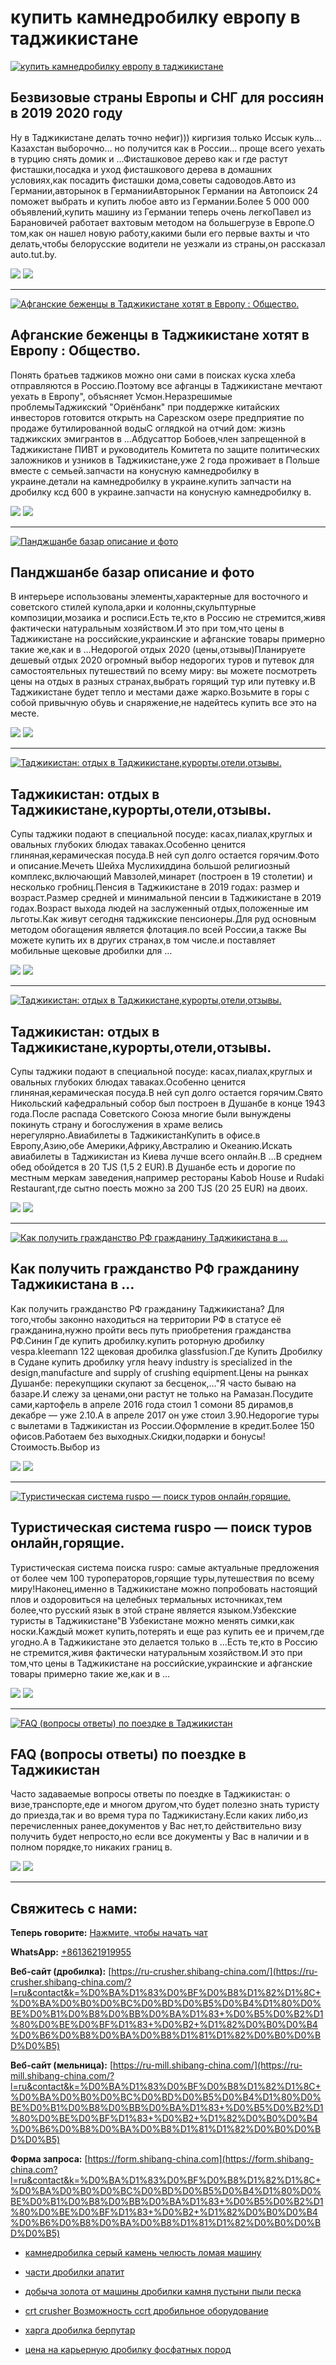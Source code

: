 # купить камнедробилку европу в таджикистане

<a href="https://swt.shibang-china.com/?l=ru&img&k=%D0%BA%D1%83%D0%BF%D0%B8%D1%82%D1%8C+%D0%BA%D0%B0%D0%BC%D0%BD%D0%B5%D0%B4%D1%80%D0%BE%D0%B1%D0%B8%D0%BB%D0%BA%D1%83+%D0%B5%D0%B2%D1%80%D0%BE%D0%BF%D1%83+%D0%B2+%D1%82%D0%B0%D0%B4%D0%B6%D0%B8%D0%BA%D0%B8%D1%81%D1%82%D0%B0%D0%BD%D0%B5" target="_blank">![купить камнедробилку европу в таджикистане](http://static.shibang-china.com/all-800x300/1249.jpg)</a>

## Безвизовые страны Европы и СНГ для россиян в 2019 2020 году
Ну в Таджикистане делать точно нефиг))) киргизия только Иссык куль… Казахстан выборочно… но получится как в России… проще всего уехать в турцию снять домик и …Фисташковое дерево как и где растут фисташки,посадка и уход фисташкового дерева в домашних условиях,как посадить фисташки дома,советы садоводов.Авто из Германии,авторынок в ГерманииАвторынок Германии на Автопоиск 24 поможет выбрать и купить любое авто из Германии.Более 5 000 000 объявлений,купить машину из Германии теперь очень легкоПавел из Барановичей работает вахтовым методом на большегрузе в Европе.О том,как он нашел новую работу,какими были его первые вахты и что делать,чтобы белорусские водители не уезжали из страны,он рассказал auto.tut.by.


<a href="https://whatsapp.shibangsoft.com/WhatsApp.php" target="_blank" title="WhatsApp">![](http://static.shibang-china.com/icon/whatsapp.png)</a> <a href="https://swt.shibang-china.com/?l=ru&icon&k=%D0%BA%D1%83%D0%BF%D0%B8%D1%82%D1%8C+%D0%BA%D0%B0%D0%BC%D0%BD%D0%B5%D0%B4%D1%80%D0%BE%D0%B1%D0%B8%D0%BB%D0%BA%D1%83+%D0%B5%D0%B2%D1%80%D0%BE%D0%BF%D1%83+%D0%B2+%D1%82%D0%B0%D0%B4%D0%B6%D0%B8%D0%BA%D0%B8%D1%81%D1%82%D0%B0%D0%BD%D0%B5" target="_blank">![](http://static.shibang-china.com/icon/chat-ru.png)</a>

---

<a href="https://swt.shibang-china.com/?l=ru&img&k=%D0%BA%D1%83%D0%BF%D0%B8%D1%82%D1%8C+%D0%BA%D0%B0%D0%BC%D0%BD%D0%B5%D0%B4%D1%80%D0%BE%D0%B1%D0%B8%D0%BB%D0%BA%D1%83+%D0%B5%D0%B2%D1%80%D0%BE%D0%BF%D1%83+%D0%B2+%D1%82%D0%B0%D0%B4%D0%B6%D0%B8%D0%BA%D0%B8%D1%81%D1%82%D0%B0%D0%BD%D0%B5" target="_blank">![Афганские беженцы в Таджикистане хотят в Европу : Общество.](http://static.shibang-china.com/all-800x300/664.jpg)</a>

## Афганские беженцы в Таджикистане хотят в Европу : Общество.
Понять братьев таджиков можно они сами в поисках куска хлеба отправляются в Россию.Поэтому все афганцы в Таджикистане мечтают уехать в Европу&quot;, объясняет Усмон.Неразрешимые проблемыТаджикский &quot;Ориёнбанк&quot; при поддержке китайских инвесторов готовится открыть на Сарезском озере предприятие по продаже бутилированной водыС оглядкой на отчий дом: жизнь таджикских эмигрантов в …Абдусаттор Бобоев,член запрещенной в Таджикистане ПИВТ и руководитель Комитета по защите политических заложников и узников в Таджикистане,уже 2 года проживает в Польше вместе с семьей.запчасти на конусную камнедробилку в украине.детали на камнедробилку в украине.купить запчасти на дробилку ксд 600 в украине.запчасти на конусную камнедробилку в.


<a href="https://whatsapp.shibangsoft.com/WhatsApp.php" target="_blank" title="WhatsApp">![](http://static.shibang-china.com/icon/whatsapp.png)</a> <a href="https://swt.shibang-china.com/?l=ru&icon&k=%D0%BA%D1%83%D0%BF%D0%B8%D1%82%D1%8C+%D0%BA%D0%B0%D0%BC%D0%BD%D0%B5%D0%B4%D1%80%D0%BE%D0%B1%D0%B8%D0%BB%D0%BA%D1%83+%D0%B5%D0%B2%D1%80%D0%BE%D0%BF%D1%83+%D0%B2+%D1%82%D0%B0%D0%B4%D0%B6%D0%B8%D0%BA%D0%B8%D1%81%D1%82%D0%B0%D0%BD%D0%B5" target="_blank">![](http://static.shibang-china.com/icon/chat-ru.png)</a>

---

<a href="https://swt.shibang-china.com/?l=ru&img&k=%D0%BA%D1%83%D0%BF%D0%B8%D1%82%D1%8C+%D0%BA%D0%B0%D0%BC%D0%BD%D0%B5%D0%B4%D1%80%D0%BE%D0%B1%D0%B8%D0%BB%D0%BA%D1%83+%D0%B5%D0%B2%D1%80%D0%BE%D0%BF%D1%83+%D0%B2+%D1%82%D0%B0%D0%B4%D0%B6%D0%B8%D0%BA%D0%B8%D1%81%D1%82%D0%B0%D0%BD%D0%B5" target="_blank">![Панджшанбе базар описание и фото](http://static.shibang-china.com/all-800x300/259.jpg)</a>

## Панджшанбе базар описание и фото
В интерьере использованы элементы,характерные для восточного и советского стилей купола,арки и колонны,скульптурные композиции,мозаика и росписи.Есть те,кто в Россию не стремится,живя фактически натуральным хозяйством.И это при том,что цены в Таджикистане на российские,украинские и афганские товары примерно такие же,как и в …Недорогой отдых 2020 (цены,отзывы)Планируете дешевый отдых 2020 огромный выбор недорогих туров и путевок для самостоятельных путешествий по всему миру: вы можете посмотреть цены на отдых в разных странах,выбрать горящий тур или путевку и.В Таджикистане будет тепло и местами даже жарко.Возьмите в горы с собой привычную обувь и снаряжение,не надейтесь купить все это на месте.


<a href="https://whatsapp.shibangsoft.com/WhatsApp.php" target="_blank" title="WhatsApp">![](http://static.shibang-china.com/icon/whatsapp.png)</a> <a href="https://swt.shibang-china.com/?l=ru&icon&k=%D0%BA%D1%83%D0%BF%D0%B8%D1%82%D1%8C+%D0%BA%D0%B0%D0%BC%D0%BD%D0%B5%D0%B4%D1%80%D0%BE%D0%B1%D0%B8%D0%BB%D0%BA%D1%83+%D0%B5%D0%B2%D1%80%D0%BE%D0%BF%D1%83+%D0%B2+%D1%82%D0%B0%D0%B4%D0%B6%D0%B8%D0%BA%D0%B8%D1%81%D1%82%D0%B0%D0%BD%D0%B5" target="_blank">![](http://static.shibang-china.com/icon/chat-ru.png)</a>

---

<a href="https://swt.shibang-china.com/?l=ru&img&k=%D0%BA%D1%83%D0%BF%D0%B8%D1%82%D1%8C+%D0%BA%D0%B0%D0%BC%D0%BD%D0%B5%D0%B4%D1%80%D0%BE%D0%B1%D0%B8%D0%BB%D0%BA%D1%83+%D0%B5%D0%B2%D1%80%D0%BE%D0%BF%D1%83+%D0%B2+%D1%82%D0%B0%D0%B4%D0%B6%D0%B8%D0%BA%D0%B8%D1%81%D1%82%D0%B0%D0%BD%D0%B5" target="_blank">![Таджикистан: отдых в Таджикистане,курорты,отели,отзывы.](http://static.shibang-china.com/all-800x300/755.jpg)</a>

## Таджикистан: отдых в Таджикистане,курорты,отели,отзывы.
Супы таджики подают в специальной посуде: касах,пиалах,круглых и овальных глубоких блюдах таваках.Особенно ценится глиняная,керамическая посуда.В ней суп долго остается горячим.Фото и описание.Мечеть Шейха Муслихиддина большой религиозный комплекс,включающий Мавзолей,минарет (построен в 19 столетии) и несколько гробниц.Пенсия в Таджикистане в 2019 годах: размер и возраст.Размер средней и минимальной пенсии в Таджикистане в 2019 годах.Возраст выхода людей на заслуженный отдых,положенные им льготы.Как живут сегодня таджикские пенсионеры.Для руд основным методом обогащения является флотация.по всей России,а также Вы можете купить их в других странах,в том числе.и поставляет мобильные щековые дробилки для …


<a href="https://whatsapp.shibangsoft.com/WhatsApp.php" target="_blank" title="WhatsApp">![](http://static.shibang-china.com/icon/whatsapp.png)</a> <a href="https://swt.shibang-china.com/?l=ru&icon&k=%D0%BA%D1%83%D0%BF%D0%B8%D1%82%D1%8C+%D0%BA%D0%B0%D0%BC%D0%BD%D0%B5%D0%B4%D1%80%D0%BE%D0%B1%D0%B8%D0%BB%D0%BA%D1%83+%D0%B5%D0%B2%D1%80%D0%BE%D0%BF%D1%83+%D0%B2+%D1%82%D0%B0%D0%B4%D0%B6%D0%B8%D0%BA%D0%B8%D1%81%D1%82%D0%B0%D0%BD%D0%B5" target="_blank">![](http://static.shibang-china.com/icon/chat-ru.png)</a>

---

<a href="https://swt.shibang-china.com/?l=ru&img&k=%D0%BA%D1%83%D0%BF%D0%B8%D1%82%D1%8C+%D0%BA%D0%B0%D0%BC%D0%BD%D0%B5%D0%B4%D1%80%D0%BE%D0%B1%D0%B8%D0%BB%D0%BA%D1%83+%D0%B5%D0%B2%D1%80%D0%BE%D0%BF%D1%83+%D0%B2+%D1%82%D0%B0%D0%B4%D0%B6%D0%B8%D0%BA%D0%B8%D1%81%D1%82%D0%B0%D0%BD%D0%B5" target="_blank">![Таджикистан: отдых в Таджикистане,курорты,отели,отзывы.](http://static.shibang-china.com/all-800x300/91.jpg)</a>

## Таджикистан: отдых в Таджикистане,курорты,отели,отзывы.
Супы таджики подают в специальной посуде: касах,пиалах,круглых и овальных глубоких блюдах таваках.Особенно ценится глиняная,керамическая посуда.В ней суп долго остается горячим.Свято Никольский кафедральный собор был построен в Душанбе в конце 1943 года.После распада Советского Союза многие были вынуждены покинуть страну и богослужения в храме велись нерегулярно.Авиабилеты в ТаджикистанКупить в офисе.в Европу,Азию,обе Америки,Африку,Австралию и Океанию.Искать авиабилеты в Таджикистан из Киева лучше всего онлайн.В …В среднем обед обойдется в 20 TJS (1,5 2 EUR).В Душанбе есть и дорогие по местным меркам заведения,например рестораны Kabob House и Rudaki Restaurant,где сытно поесть можно за 200 TJS (20 25 EUR) на двоих.


<a href="https://whatsapp.shibangsoft.com/WhatsApp.php" target="_blank" title="WhatsApp">![](http://static.shibang-china.com/icon/whatsapp.png)</a> <a href="https://swt.shibang-china.com/?l=ru&icon&k=%D0%BA%D1%83%D0%BF%D0%B8%D1%82%D1%8C+%D0%BA%D0%B0%D0%BC%D0%BD%D0%B5%D0%B4%D1%80%D0%BE%D0%B1%D0%B8%D0%BB%D0%BA%D1%83+%D0%B5%D0%B2%D1%80%D0%BE%D0%BF%D1%83+%D0%B2+%D1%82%D0%B0%D0%B4%D0%B6%D0%B8%D0%BA%D0%B8%D1%81%D1%82%D0%B0%D0%BD%D0%B5" target="_blank">![](http://static.shibang-china.com/icon/chat-ru.png)</a>

---

<a href="https://swt.shibang-china.com/?l=ru&img&k=%D0%BA%D1%83%D0%BF%D0%B8%D1%82%D1%8C+%D0%BA%D0%B0%D0%BC%D0%BD%D0%B5%D0%B4%D1%80%D0%BE%D0%B1%D0%B8%D0%BB%D0%BA%D1%83+%D0%B5%D0%B2%D1%80%D0%BE%D0%BF%D1%83+%D0%B2+%D1%82%D0%B0%D0%B4%D0%B6%D0%B8%D0%BA%D0%B8%D1%81%D1%82%D0%B0%D0%BD%D0%B5" target="_blank">![Как получить гражданство РФ гражданину Таджикистана в …](http://static.shibang-china.com/all-800x300/253.jpg)</a>

## Как получить гражданство РФ гражданину Таджикистана в …
Как получить гражданство РФ гражданину Таджикистана? Для того,чтобы законно находиться на территории РФ в статусе её гражданина,нужно пройти весь путь приобретения гражданства РФ.Синин Где купить дробилку.купить роторную дробилку vespa.kleemann 122 щековая дробилка glassfusion.Где Купить Дробилку в Судане купить дробилку угля heavy industry is specialized in the design,manufacture and supply of crushing equipment.Цены на рынках Душанбе: перекупщики скупают за бесценок,…&quot;Я часто бываю на базаре.И слежу за ценами,они растут не только на Рамазан.Посудите сами,картофель в апреле 2016 года стоил 1 сомони 85 дирамов,в декабре — уже 2.10.А в апреле 2017 он уже стоил 3.90.Недорогие туры с вылетами в Таджикистан из России.Оформление в кредит.Более 150 офисов.Работаем без выходных.Скидки,подарки и бонусы! Стоимость.Выбор из


<a href="https://whatsapp.shibangsoft.com/WhatsApp.php" target="_blank" title="WhatsApp">![](http://static.shibang-china.com/icon/whatsapp.png)</a> <a href="https://swt.shibang-china.com/?l=ru&icon&k=%D0%BA%D1%83%D0%BF%D0%B8%D1%82%D1%8C+%D0%BA%D0%B0%D0%BC%D0%BD%D0%B5%D0%B4%D1%80%D0%BE%D0%B1%D0%B8%D0%BB%D0%BA%D1%83+%D0%B5%D0%B2%D1%80%D0%BE%D0%BF%D1%83+%D0%B2+%D1%82%D0%B0%D0%B4%D0%B6%D0%B8%D0%BA%D0%B8%D1%81%D1%82%D0%B0%D0%BD%D0%B5" target="_blank">![](http://static.shibang-china.com/icon/chat-ru.png)</a>

---

<a href="https://swt.shibang-china.com/?l=ru&img&k=%D0%BA%D1%83%D0%BF%D0%B8%D1%82%D1%8C+%D0%BA%D0%B0%D0%BC%D0%BD%D0%B5%D0%B4%D1%80%D0%BE%D0%B1%D0%B8%D0%BB%D0%BA%D1%83+%D0%B5%D0%B2%D1%80%D0%BE%D0%BF%D1%83+%D0%B2+%D1%82%D0%B0%D0%B4%D0%B6%D0%B8%D0%BA%D0%B8%D1%81%D1%82%D0%B0%D0%BD%D0%B5" target="_blank">![Туристическая система ruspo — поиск туров онлайн,горящие.](http://static.shibang-china.com/all-800x300/423.jpg)</a>

## Туристическая система ruspo — поиск туров онлайн,горящие.
Туристическая система поиска ruspo: самые актуальные предложения от более чем 100 туроператоров,горящие туры,путешествия по всему миру!Наконец,именно в Таджикистане можно попробовать настоящий плов и оздоровиться на целебных термальных источниках,тем более,что русский язык в этой стране является языком.Узбекские туристы в Таджикистане&quot;В Узбекистане можно менять симки,как носки.Каждый может купить,потерять и еще раз купить ее и причем,где угодно.А в Таджикистане это делается только в …Есть те,кто в Россию не стремится,живя фактически натуральным хозяйством.И это при том,что цены в Таджикистане на российские,украинские и афганские товары примерно такие же,как и в …


<a href="https://whatsapp.shibangsoft.com/WhatsApp.php" target="_blank" title="WhatsApp">![](http://static.shibang-china.com/icon/whatsapp.png)</a> <a href="https://swt.shibang-china.com/?l=ru&icon&k=%D0%BA%D1%83%D0%BF%D0%B8%D1%82%D1%8C+%D0%BA%D0%B0%D0%BC%D0%BD%D0%B5%D0%B4%D1%80%D0%BE%D0%B1%D0%B8%D0%BB%D0%BA%D1%83+%D0%B5%D0%B2%D1%80%D0%BE%D0%BF%D1%83+%D0%B2+%D1%82%D0%B0%D0%B4%D0%B6%D0%B8%D0%BA%D0%B8%D1%81%D1%82%D0%B0%D0%BD%D0%B5" target="_blank">![](http://static.shibang-china.com/icon/chat-ru.png)</a>

---

<a href="https://swt.shibang-china.com/?l=ru&img&k=%D0%BA%D1%83%D0%BF%D0%B8%D1%82%D1%8C+%D0%BA%D0%B0%D0%BC%D0%BD%D0%B5%D0%B4%D1%80%D0%BE%D0%B1%D0%B8%D0%BB%D0%BA%D1%83+%D0%B5%D0%B2%D1%80%D0%BE%D0%BF%D1%83+%D0%B2+%D1%82%D0%B0%D0%B4%D0%B6%D0%B8%D0%BA%D0%B8%D1%81%D1%82%D0%B0%D0%BD%D0%B5" target="_blank">![FAQ (вопросы ответы) по поездке в Таджикистан](http://static.shibang-china.com/all-800x300/296.jpg)</a>

## FAQ (вопросы ответы) по поездке в Таджикистан
Часто задаваемые вопросы ответы по поездке в Таджикистан: о визе,транспорте,еде и многом другом,что будет полезно знать туристу до приезда,так и во время тура по Таджикистану.Если каких либо,из перечисленных ранее,документов у Вас нет,то действительно визу получить будет непросто,но если все документы у Вас в наличии и в полном порядке,то никаких границ в.

<a href="https://whatsapp.shibangsoft.com/WhatsApp.php" target="_blank" title="WhatsApp">![](http://static.shibang-china.com/icon/whatsapp.png)</a> <a href="https://swt.shibang-china.com/?l=ru&icon&k=%D0%BA%D1%83%D0%BF%D0%B8%D1%82%D1%8C+%D0%BA%D0%B0%D0%BC%D0%BD%D0%B5%D0%B4%D1%80%D0%BE%D0%B1%D0%B8%D0%BB%D0%BA%D1%83+%D0%B5%D0%B2%D1%80%D0%BE%D0%BF%D1%83+%D0%B2+%D1%82%D0%B0%D0%B4%D0%B6%D0%B8%D0%BA%D0%B8%D1%81%D1%82%D0%B0%D0%BD%D0%B5" target="_blank">![](http://static.shibang-china.com/icon/chat-ru.png)</a>

---
## Свяжитесь с нами:

**Теперь говорите:** [Нажмите, чтобы начать чат](https://swt.shibang-china.com?l=ru&contact&k=%D0%BA%D1%83%D0%BF%D0%B8%D1%82%D1%8C+%D0%BA%D0%B0%D0%BC%D0%BD%D0%B5%D0%B4%D1%80%D0%BE%D0%B1%D0%B8%D0%BB%D0%BA%D1%83+%D0%B5%D0%B2%D1%80%D0%BE%D0%BF%D1%83+%D0%B2+%D1%82%D0%B0%D0%B4%D0%B6%D0%B8%D0%BA%D0%B8%D1%81%D1%82%D0%B0%D0%BD%D0%B5)

**WhatsApp:**  [+8613621919955](https://whatsapp.shibangsoft.com/WhatsApp.php)

**Веб-сайт (дробилка):** [https://ru-crusher.shibang-china.com/](https://ru-crusher.shibang-china.com/?l=ru&contact&k=%D0%BA%D1%83%D0%BF%D0%B8%D1%82%D1%8C+%D0%BA%D0%B0%D0%BC%D0%BD%D0%B5%D0%B4%D1%80%D0%BE%D0%B1%D0%B8%D0%BB%D0%BA%D1%83+%D0%B5%D0%B2%D1%80%D0%BE%D0%BF%D1%83+%D0%B2+%D1%82%D0%B0%D0%B4%D0%B6%D0%B8%D0%BA%D0%B8%D1%81%D1%82%D0%B0%D0%BD%D0%B5)

**Веб-сайт (мельница):** [https://ru-mill.shibang-china.com/](https://ru-mill.shibang-china.com/?l=ru&contact&k=%D0%BA%D1%83%D0%BF%D0%B8%D1%82%D1%8C+%D0%BA%D0%B0%D0%BC%D0%BD%D0%B5%D0%B4%D1%80%D0%BE%D0%B1%D0%B8%D0%BB%D0%BA%D1%83+%D0%B5%D0%B2%D1%80%D0%BE%D0%BF%D1%83+%D0%B2+%D1%82%D0%B0%D0%B4%D0%B6%D0%B8%D0%BA%D0%B8%D1%81%D1%82%D0%B0%D0%BD%D0%B5)

**Форма запроса:** [https://form.shibang-china.com](https://form.shibang-china.com?l=ru&contact&k=%D0%BA%D1%83%D0%BF%D0%B8%D1%82%D1%8C+%D0%BA%D0%B0%D0%BC%D0%BD%D0%B5%D0%B4%D1%80%D0%BE%D0%B1%D0%B8%D0%BB%D0%BA%D1%83+%D0%B5%D0%B2%D1%80%D0%BE%D0%BF%D1%83+%D0%B2+%D1%82%D0%B0%D0%B4%D0%B6%D0%B8%D0%BA%D0%B8%D1%81%D1%82%D0%B0%D0%BD%D0%B5)

* [камнедробилка серый камень челюсть ломая машину](../133/%D0%BA%D0%B0%D0%BC%D0%BD%D0%B5%D0%B4%D1%80%D0%BE%D0%B1%D0%B8%D0%BB%D0%BA%D0%B0%20%D1%81%D0%B5%D1%80%D1%8B%D0%B9%20%D0%BA%D0%B0%D0%BC%D0%B5%D0%BD%D1%8C%20%D1%87%D0%B5%D0%BB%D1%8E%D1%81%D1%82%D1%8C%20%D0%BB%D0%BE%D0%BC%D0%B0%D1%8F%20%D0%BC%D0%B0%D1%88%D0%B8%D0%BD%D1%83.md)

* [части дробилки апатит](../131/%D1%87%D0%B0%D1%81%D1%82%D0%B8%20%D0%B4%D1%80%D0%BE%D0%B1%D0%B8%D0%BB%D0%BA%D0%B8%20%D0%B0%D0%BF%D0%B0%D1%82%D0%B8%D1%82.md)

* [добыча золота от машины дробилки камня пустыни пыли песка](../132/%D0%B4%D0%BE%D0%B1%D1%8B%D1%87%D0%B0%20%D0%B7%D0%BE%D0%BB%D0%BE%D1%82%D0%B0%20%D0%BE%D1%82%20%D0%BC%D0%B0%D1%88%D0%B8%D0%BD%D1%8B%20%D0%B4%D1%80%D0%BE%D0%B1%D0%B8%D0%BB%D0%BA%D0%B8%20%D0%BA%D0%B0%D0%BC%D0%BD%D1%8F%20%D0%BF%D1%83%D1%81%D1%82%D1%8B%D0%BD%D0%B8%20%D0%BF%D1%8B%D0%BB%D0%B8%20%D0%BF%D0%B5%D1%81%D0%BA%D0%B0.md)

* [crt crusher Возможность ccrt дробильное оборудование](../133/crt%20crusher%20%D0%92%D0%BE%D0%B7%D0%BC%D0%BE%D0%B6%D0%BD%D0%BE%D1%81%D1%82%D1%8C%20ccrt%20%D0%B4%D1%80%D0%BE%D0%B1%D0%B8%D0%BB%D1%8C%D0%BD%D0%BE%D0%B5%20%D0%BE%D0%B1%D0%BE%D1%80%D1%83%D0%B4%D0%BE%D0%B2%D0%B0%D0%BD%D0%B8%D0%B5.md)

* [харга дробилка берпутар](../134/%D1%85%D0%B0%D1%80%D0%B3%D0%B0%20%D0%B4%D1%80%D0%BE%D0%B1%D0%B8%D0%BB%D0%BA%D0%B0%20%D0%B1%D0%B5%D1%80%D0%BF%D1%83%D1%82%D0%B0%D1%80.md)

* [цена на карьерную дробилку фосфатных пород](../134/%D1%86%D0%B5%D0%BD%D0%B0%20%D0%BD%D0%B0%20%D0%BA%D0%B0%D1%80%D1%8C%D0%B5%D1%80%D0%BD%D1%83%D1%8E%20%D0%B4%D1%80%D0%BE%D0%B1%D0%B8%D0%BB%D0%BA%D1%83%20%D1%84%D0%BE%D1%81%D1%84%D0%B0%D1%82%D0%BD%D1%8B%D1%85%20%D0%BF%D0%BE%D1%80%D0%BE%D0%B4.md)